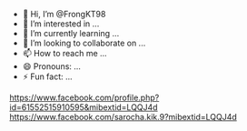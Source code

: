 - 👋 Hi, I’m @FrongKT98
- 👀 I’m interested in ...
- 🌱 I’m currently learning ...
- 💞️ I’m looking to collaborate on ...
- 📫 How to reach me ...
- 😄 Pronouns: ...
- ⚡ Fun fact: ...

<!---
FrongKT98/FrongKT98 is a ✨ special ✨ repository because its `README.md` (this file) appears on your GitHub profile.
You can click the Preview link to take a look at your changes.
--->
https://www.facebook.com/profile.php?id=61552515910595&mibextid=LQQJ4d
https://www.facebook.com/sarocha.kik.9?mibextid=LQQJ4d
